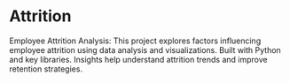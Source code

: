 # Attrition
Employee Attrition Analysis: This project explores factors influencing employee attrition using data analysis and visualizations. Built with Python and key libraries. Insights help understand attrition trends and improve retention strategies.
